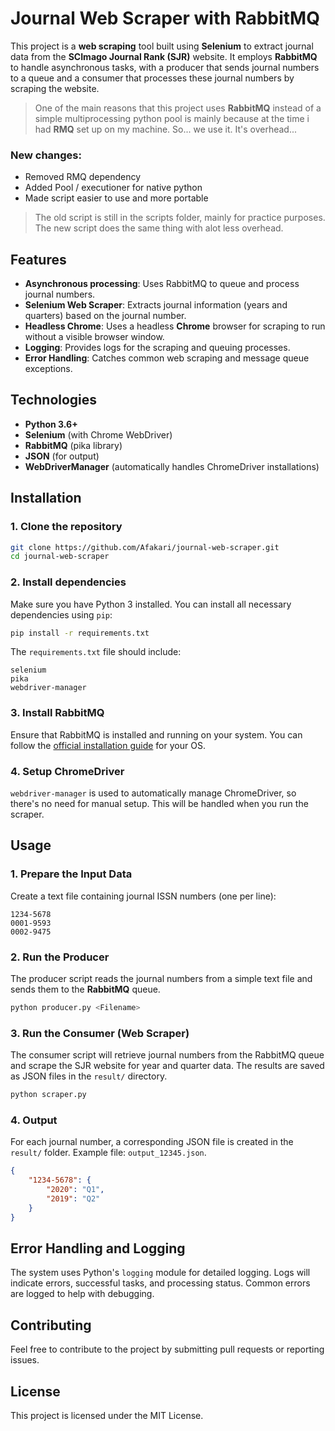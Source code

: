# Journal Web Scraper with RabbitMQ

This project is a **web scraping** tool built using **Selenium** to extract journal data from the **SCImago Journal Rank (SJR)** website. It employs **RabbitMQ** to handle asynchronous tasks, with a producer that sends journal numbers to a queue and a consumer that processes these journal numbers by scraping the website.

> One of the main reasons that this project uses **RabbitMQ** instead of a simple multiprocessing python pool is mainly because at the time i had **RMQ** set up on my machine. So... we use it.
>It's overhead...

### New changes:
- Removed RMQ dependency
- Added Pool / executioner for native python
- Made script easier to use and more portable 

> The old script is still in the scripts folder, mainly for practice purposes.
> The new script does the same thing with alot less overhead.


## Features
- **Asynchronous processing**: Uses RabbitMQ to queue and process journal numbers.
- **Selenium Web Scraper**: Extracts journal information (years and quarters) based on the journal number.
- **Headless Chrome**: Uses a headless **Chrome** browser for scraping to run without a visible browser window.
- **Logging**: Provides logs for the scraping and queuing processes.
- **Error Handling**: Catches common web scraping and message queue exceptions.

## Technologies
- **Python 3.6+**
- **Selenium** (with Chrome WebDriver)
- **RabbitMQ** (pika library)
- **JSON** (for output)
- **WebDriverManager** (automatically handles ChromeDriver installations)

## Installation

### 1. Clone the repository
```bash
git clone https://github.com/Afakari/journal-web-scraper.git
cd journal-web-scraper
```

### 2. Install dependencies
Make sure you have Python 3 installed. You can install all necessary dependencies using `pip`:
```bash
pip install -r requirements.txt
```

The `requirements.txt` file should include:
```plaintext
selenium
pika
webdriver-manager
```

### 3. Install RabbitMQ
Ensure that RabbitMQ is installed and running on your system. You can follow the [official installation guide](https://www.rabbitmq.com/download.html) for your OS.

### 4. Setup ChromeDriver
`webdriver-manager` is used to automatically manage ChromeDriver, so there's no need for manual setup. This will be handled when you run the scraper.

## Usage

### 1. Prepare the Input Data
Create a text file containing journal ISSN numbers (one per line):
```
1234-5678
0001-9593
0002-9475
```

### 2. Run the Producer
The producer script reads the journal numbers from a simple text file and sends them to the **RabbitMQ** queue.
```bash
python producer.py <Filename>
```

### 3. Run the Consumer (Web Scraper)
The consumer script will retrieve journal numbers from the RabbitMQ queue and scrape the SJR website for year and quarter data. The results are saved as JSON files in the `result/` directory.
```bash
python scraper.py
```

### 4. Output
For each journal number, a corresponding JSON file is created in the `result/` folder. Example file: `output_12345.json`.
```json
{
    "1234-5678": {
        "2020": "Q1",
        "2019": "Q2"
    }
}
```

## Error Handling and Logging
The system uses Python's `logging` module for detailed logging. Logs will indicate errors, successful tasks, and processing status. Common errors are logged to help with debugging.

## Contributing
Feel free to contribute to the project by submitting pull requests or reporting issues.

## License
This project is licensed under the MIT License.
